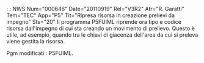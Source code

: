  :  : NWS Num="000646" Date="20110919" Rel="V3R2" Atr="R. Garatti" Tem="TEC" App="P5" Tit="Ripresa risorsa in creazione prelievi da impegno" Sts="20"
Il programma P5FUIML riprende ora tipo e codice risorsa dall'impegno di cui sta creando un movimento
di prelievo.
Questo è utile, ad esempio, quando tra le chiavi di giacenza dell'area da cui si preleva viene gestita la risorsa.

Pgm modificati :  P5FUIML.
